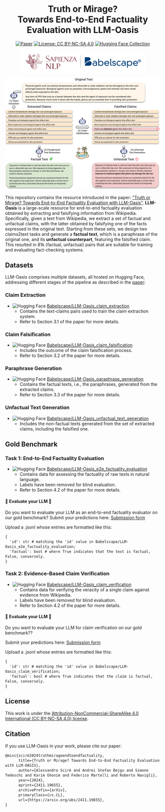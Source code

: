 
<div align="center">

# Truth or Mirage?<br>Towards End-to-End Factuality Evaluation with LLM-Oasis

[![Paper](http://img.shields.io/badge/ArXiv-B31B1B.svg)](https://arxiv.org/abs/2411.19655)
[![License: CC BY-NC-SA 4.0](https://img.shields.io/badge/License-CC%20BY--NC--SA%204.0-lightgrey.svg)](https://creativecommons.org/licenses/by-nc-sa/4.0/)
[![Hugging Face Collection](https://img.shields.io/badge/%F0%9F%A4%97%20Hugging%20Face-FCD21D)](https://huggingface.co/collections/Babelscape/llm-oasis-674db6e4ff329619b8ed6b82)


  <img src="https://github.com/Babelscape/FENICE/blob/master/Sapienza_Babelscape.png?raw=True" height="70">
</div>

![LLM-Oasis Overview](https://github.com/Babelscape/LLM-Oasis/blob/main/llm-oasis.png)

This repository contains the resource introduced in the paper: ["Truth or Mirage? Towards End-to-End Factuality Evaluation with LLM-Oasis"](https://arxiv.org/abs/2411.19655).
**LLM-Oasis** is a large-scale resource for end-to-end factuality evaluation
obtained by extracting and falsifying information from Wikipedia. 
Specifically, given a text from Wikipedia, we extract a set of factual and unfactual claims, with
the latter obtained by falsifying one of the facts expressed in the original text. Starting from
these sets, we design two claims2text tasks and generate a **factual text**, which is a paraphrase
of the original one, and its **unfactual counterpart**, featuring the falsified claim. This resulted in
81k ⟨factual, unfactual⟩ pairs that are suitable for training and evaluating fact-checking systems.

## Datasets

LLM-Oasis comprises multiple datasets, all hosted on Hugging Face, addressing different stages of the pipeline as described in the [paper](https://arxiv.org/abs/2411.19655):

### Claim Extraction

- <img src="https://huggingface.co/front/assets/huggingface_logo.svg" alt="Hugging Face" width="20" height="20"> [Babelscape/LLM-Oasis_claim_extraction](https://huggingface.co/datasets/Babelscape/LLM-Oasis_claim_extraction) 
  - Contains the text-claims pairs used to train the claim extraction system.
  - Refer to Section 3.1 of the paper for more details.

### Claim Falsification

- <img src="https://huggingface.co/front/assets/huggingface_logo.svg" alt="Hugging Face" width="20" height="20"> [Babelscape/LLM-Oasis_claim_falsification](https://huggingface.co/datasets/Babelscape/LLM-Oasis_claim_falsification)
  - Includes the outcome of the claim falsification process.
  - Refer to Section 3.2 of the paper for more details.

### Paraphrase Generation

- <img src="https://huggingface.co/front/assets/huggingface_logo.svg" alt="Hugging Face" width="20" height="20"> [Babelscape/LLM-Oasis_paraphrase_generation](https://huggingface.co/datasets/Babelscape/LLM-Oasis_paraphrase_generation)
  - Contains the factual texts, i.e., the paraphrases, generated from the extracted claims.
  - Refer to Section 3.3 of the paper for more details.

### Unfactual Text Generation

- <img src="https://huggingface.co/front/assets/huggingface_logo.svg" alt="Hugging Face" width="20" height="20"> [Babelscape/LLM-Oasis_unfactual_text_generation](https://huggingface.co/datasets/Babelscape/LLM-Oasis_unfactual_text_generation)
  - Includes the non-factual texts generated from the set of extracted claims, including the falsified one.

## Gold Benchmark

### Task 1: End-to-End Factuality Evaluation

- <img src="https://huggingface.co/front/assets/huggingface_logo.svg" alt="Hugging Face" width="20" height="20"> [Babelscape/LLM-Oasis_e2e_factuality_evaluation](https://huggingface.co/datasets/Babelscape/LLM-Oasis_e2e_factuality_evaluation)
  - Contains data for assessing the factuality of raw texts in natural language.
  - Labels have been removed for blind evaluation.
  - Refer to Section 4.2 of the paper for more details.

#### 🚨 Evaluate your LLM 🚨
Do you want to evaluate your LLM as an end-to-end factuality evaluator on our gold benchmark?
Submit your predictions here: [Submission form](https://docs.google.com/forms/d/111sD6sMXm85F-iSCHhE868-6QlEE6S-xhePJawZ1OPA/)

Upload a .jsonl whose entries are formatted like this:
```
{
  'id': str # matching the 'id' value in Babelscape/LLM-Oasis_e2e_factuality_evaluation;
  'factual': bool # where True indicates that the text is factual, False, conversely.
}
```



### Task 2: Evidence-Based Claim Verification

- <img src="https://huggingface.co/front/assets/huggingface_logo.svg" alt="Hugging Face" width="20" height="20"> [Babelscape/LLM-Oasis_claim_verification](https://huggingface.co/datasets/Babelscape/LLM-Oasis_claim_verification)
  - Contains data for verifying the veracity of a single claim against evidence from Wikipedia.
  - Labels have been removed for blind evaluation.
  - Refer to Section 4.2 of the paper for more details.

#### 🚨 Evaluate your LLM 🚨
Do you want to evaluate your LLM for claim verification on our gold benchmark??

Submit your predictions here: [Submission form](https://docs.google.com/forms/d/111sD6sMXm85F-iSCHhE868-6QlEE6S-xhePJawZ1OPA/)

Upload a .jsonl whose entries are formatted like this:
```
{
  'id': str # matching the 'id' value in Babelscape/LLM-Oasis_claim_verification;
  'factual': bool # where True indicates that the claim is factual, False, conversely.
}
```


## License
This work is under the [Attribution-NonCommercial-ShareAlike 4.0 International (CC BY-NC-SA 4.0) license](https://creativecommons.org/licenses/by-nc-sa/4.0/).


## Citation

If you use LLM-Oasis in your work, please cite our paper:

```
@misc{scirè2024truthmirageendtoendfactuality,
      title={Truth or Mirage? Towards End-to-End Factuality Evaluation with LLM-OASIS}, 
      author={Alessandro Scirè and Andrei Stefan Bejgu and Simone Tedeschi and Karim Ghonim and Federico Martelli and Roberto Navigli},
      year={2024},
      eprint={2411.19655},
      archivePrefix={arXiv},
      primaryClass={cs.CL},
      url={https://arxiv.org/abs/2411.19655}, 
}
